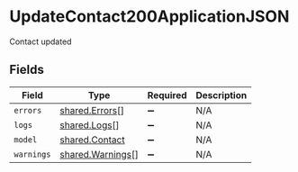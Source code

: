 # UpdateContact200ApplicationJSON

Contact updated


## Fields

| Field                                                | Type                                                 | Required                                             | Description                                          |
| ---------------------------------------------------- | ---------------------------------------------------- | ---------------------------------------------------- | ---------------------------------------------------- |
| `errors`                                             | [shared.Errors](../../models/shared/errors.md)[]     | :heavy_minus_sign:                                   | N/A                                                  |
| `logs`                                               | [shared.Logs](../../models/shared/logs.md)[]         | :heavy_minus_sign:                                   | N/A                                                  |
| `model`                                              | [shared.Contact](../../models/shared/contact.md)     | :heavy_minus_sign:                                   | N/A                                                  |
| `warnings`                                           | [shared.Warnings](../../models/shared/warnings.md)[] | :heavy_minus_sign:                                   | N/A                                                  |